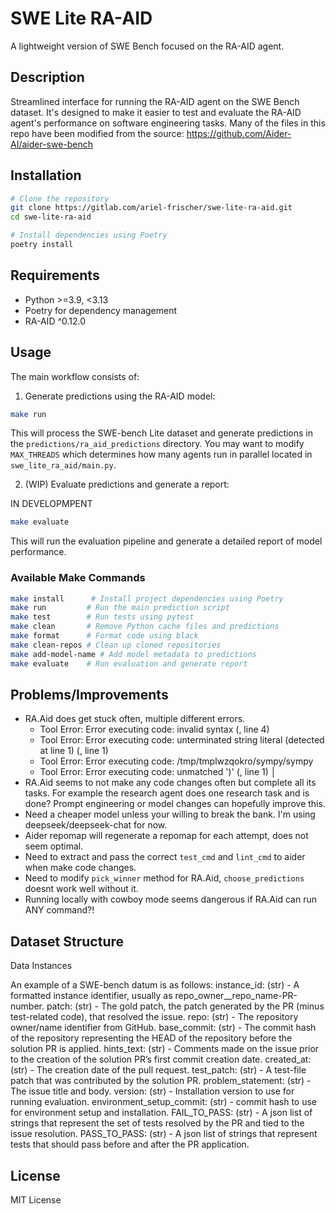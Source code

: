 # SWE Lite RA-AID

A lightweight version of SWE Bench focused on the RA-AID agent.

## Description

Streamlined interface for running the RA-AID agent on the SWE Bench dataset. It's designed to make it easier to test and evaluate the RA-AID agent's performance on software engineering tasks.
Many of the files in this repo have been modified from the source: https://github.com/Aider-AI/aider-swe-bench

## Installation

```bash
# Clone the repository
git clone https://gitlab.com/ariel-frischer/swe-lite-ra-aid.git
cd swe-lite-ra-aid

# Install dependencies using Poetry
poetry install
```

## Requirements

- Python >=3.9, <3.13
- Poetry for dependency management
- RA-AID ^0.12.0

## Usage

The main workflow consists of:

1. Generate predictions using the RA-AID model:
```bash
make run
```
This will process the SWE-bench Lite dataset and generate predictions in the `predictions/ra_aid_predictions` directory.
You may want to modify `MAX_THREADS` which determines how many agents run in parallel located in `swe_lite_ra_aid/main.py`.

2. (WIP) Evaluate predictions and generate a report:

IN DEVELOPMPENT

```bash
make evaluate
```
This will run the evaluation pipeline and generate a detailed report of model performance.


### Available Make Commands

```bash
make install      # Install project dependencies using Poetry
make run         # Run the main prediction script
make test        # Run tests using pytest
make clean       # Remove Python cache files and predictions
make format      # Format code using black
make clean-repos # Clean up cloned repositories
make add-model-name # Add model metadata to predictions
make evaluate    # Run evaluation and generate report
```

## Problems/Improvements
* RA.Aid does get stuck often, multiple different errors.
  * Tool Error: Error executing code: invalid syntax (, line 4)
  * Tool Error: Error executing code: unterminated string literal (detected at line 1) (, line 1) 
  * Tool Error: Error executing code: /tmp/tmplwzqokro/sympy/sympy
  * Tool Error: Error executing code: unmatched ')' (, line 1)                                                │
* RA.Aid seems to not make any code changes often but complete all its tasks.
  For example the research agent does one research task and is done? Prompt engineering or
  model changes can hopefully improve this.
* Need a cheaper model unless your willing to break the bank. I'm using deepseek/deepseek-chat for now.
* Aider repomap will regenerate a repomap for each attempt, does not seem optimal.
* Need to extract and pass the correct `test_cmd` and `lint_cmd` to aider when make code changes.
* Need to modify `pick_winner` method for RA.Aid, `choose_predictions` doesnt work well without it.
* Running locally with cowboy mode seems dangerous if RA.Aid can run ANY command?!

## Dataset Structure
Data Instances

An example of a SWE-bench datum is as follows:
instance_id: (str) - A formatted instance identifier, usually as repo_owner__repo_name-PR-number.
patch: (str) - The gold patch, the patch generated by the PR (minus test-related code), that resolved the issue.
repo: (str) - The repository owner/name identifier from GitHub.
base_commit: (str) - The commit hash of the repository representing the HEAD of the repository before the solution PR is applied.
hints_text: (str) - Comments made on the issue prior to the creation of the solution PR’s first commit creation date.
created_at: (str) - The creation date of the pull request.
test_patch: (str) - A test-file patch that was contributed by the solution PR.
problem_statement: (str) - The issue title and body.
version: (str) - Installation version to use for running evaluation.
environment_setup_commit: (str) - commit hash to use for environment setup and installation.
FAIL_TO_PASS: (str) - A json list of strings that represent the set of tests resolved by the PR and tied to the issue resolution.
PASS_TO_PASS: (str) - A json list of strings that represent tests that should pass before and after the PR application.


## License

MIT License
